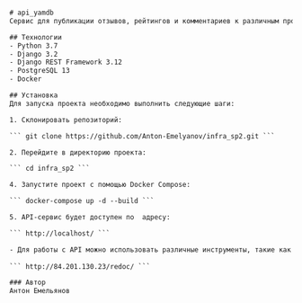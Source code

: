 ``` https://github.com/Anton-Emelyanov/yamdb_final/actions/workflows/yamdb_workflow.yml/badge.svg

# api_yamdb
Cервис для публикации отзывов, рейтингов и комментариев к различным произведениям.

## Технологии
- Python 3.7
- Django 3.2
- Django REST Framework 3.12
- PostgreSQL 13
- Docker

## Установка
Для запуска проекта необходимо выполнить следующие шаги:

1. Склонировать репозиторий:

``` git clone https://github.com/Anton-Emelyanov/infra_sp2.git ```

2. Перейдите в директорию проекта:

``` cd infra_sp2 ```

4. Запустите проект с помощью Docker Compose:

``` docker-compose up -d --build ```

5. API-сервис будет доступен по  адресу:

``` http://localhost/ ```

- Для работы с API можно использовать различные инструменты, такие как curl или Postman. Подробнее о том, как использовать API, можно узнать из документации, которая доступна по адресу: 
    
``` http://84.201.130.23/redoc/ ```

### Автор
Антон Емельянов

